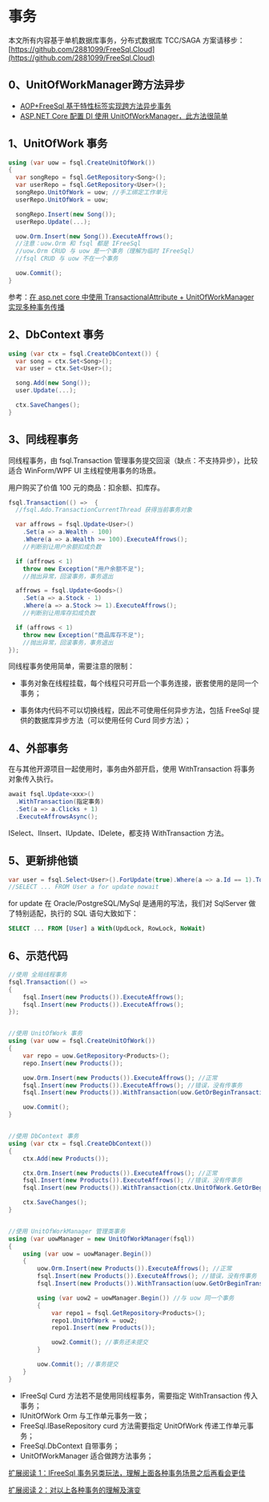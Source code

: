 # 事务

本文所有内容基于单机数据库事务，分布式数据库 TCC/SAGA 方案请移步：[https://github.com/2881099/FreeSql.Cloud](https://github.com/2881099/FreeSql.Cloud)

## 0、UnitOfWorkManager跨方法异步

- [AOP+FreeSql 基于特性标签实现跨方法异步事务](../extra/aop-freesql-autofac.md)
- [ASP.NET Core 配置 DI 使用 UnitOfWorkManager，此方法很简单](unitofwork-manager.md)

## 1、UnitOfWork 事务

```csharp
using (var uow = fsql.CreateUnitOfWork())
{
  var songRepo = fsql.GetRepository<Song>();
  var userRepo = fsql.GetRepository<User>();
  songRepo.UnitOfWork = uow; //手工绑定工作单元
  userRepo.UnitOfWork = uow;

  songRepo.Insert(new Song());
  userRepo.Update(...);

  uow.Orm.Insert(new Song()).ExecuteAffrows();
  //注意：uow.Orm 和 fsql 都是 IFreeSql
  //uow.Orm CRUD 与 uow 是一个事务（理解为临时 IFreeSql）
  //fsql CRUD 与 uow 不在一个事务

  uow.Commit();
}
```

参考：[在 asp.net core 中使用 TransactionalAttribute + UnitOfWorkManager 实现多种事务传播](https://github.com/dotnetcore/FreeSql/issues/289)

## 2、DbContext 事务

```csharp
using (var ctx = fsql.CreateDbContext()) {
  var song = ctx.Set<Song>();
  var user = ctx.Set<User>();

  song.Add(new Song());
  user.Update(...);

  ctx.SaveChanges();
}
```

## 3、同线程事务

同线程事务，由 fsql.Transaction 管理事务提交回滚（缺点：不支持异步），比较适合 WinForm/WPF UI 主线程使用事务的场景。

用户购买了价值 100 元的商品：扣余额、扣库存。

```csharp
fsql.Transaction(() =>  {
  //fsql.Ado.TransactionCurrentThread 获得当前事务对象

  var affrows = fsql.Update<User>()
    .Set(a => a.Wealth - 100)
    .Where(a => a.Wealth >= 100).ExecuteAffrows();
    //判断别让用户余额扣成负数

  if (affrows < 1)
    throw new Exception("用户余额不足");
    //抛出异常，回滚事务，事务退出

  affrows = fsql.Update<Goods>()
    .Set(a => a.Stock - 1)
    .Where(a => a.Stock >= 1).ExecuteAffrows();
    //判断别让用库存扣成负数

  if (affrows < 1)
    throw new Exception("商品库存不足");
    //抛出异常，回滚事务，事务退出
});
```

同线程事务使用简单，需要注意的限制：

- 事务对象在线程挂载，每个线程只可开启一个事务连接，嵌套使用的是同一个事务；

- 事务体内代码不可以切换线程，因此不可使用任何异步方法，包括 FreeSql 提供的数据库异步方法（可以使用任何 Curd 同步方法）；

## 4、外部事务

在与其他开源项目一起使用时，事务由外部开启，使用 WithTransaction 将事务对象传入执行。

```csharp
await fsql.Update<xxx>()
  .WithTransaction(指定事务)
  .Set(a => a.Clicks + 1)
  .ExecuteAffrowsAsync();
```

ISelect、IInsert、IUpdate、IDelete，都支持 WithTransaction 方法。

## 5、更新排他锁

```csharp
var user = fsql.Select<User>().ForUpdate(true).Where(a => a.Id == 1).ToOne();
//SELECT ... FROM User a for update nowait
```

for update 在 Oracle/PostgreSQL/MySql 是通用的写法，我们对 SqlServer 做了特别适配，执行的 SQL 语句大致如下：

```sql
SELECT ... FROM [User] a With(UpdLock, RowLock, NoWait)
```

## 6、示范代码

```csharp
//使用 全局线程事务
fsql.Transaction(() =>
{
    fsql.Insert(new Products()).ExecuteAffrows();
    fsql.Insert(new Products()).ExecuteAffrows();
});


//使用 UnitOfWork 事务
using (var uow = fsql.CreateUnitOfWork())
{
    var repo = uow.GetRepository<Products>();
    repo.Insert(new Products());

    uow.Orm.Insert(new Products()).ExecuteAffrows(); //正常
    fsql.Insert(new Products()).ExecuteAffrows(); //错误，没有传事务
    fsql.Insert(new Products()).WithTransaction(uow.GetOrBeginTransaction()).ExecuteAffrows(); //正常

    uow.Commit();
}


//使用 DbContext 事务
using (var ctx = fsql.CreateDbContext())
{
    ctx.Add(new Products());

    ctx.Orm.Insert(new Products()).ExecuteAffrows(); //正常
    fsql.Insert(new Products()).ExecuteAffrows(); //错误，没有传事务
    fsql.Insert(new Products()).WithTransaction(ctx.UnitOfWork.GetOrBeginTransaction()).ExecuteAffrows(); //正常

    ctx.SaveChanges();
}


//使用 UnitOfWorkManager 管理类事务
using (var uowManager = new UnitOfWorkManager(fsql))
{
    using (var uow = uowManager.Begin())
    {
        uow.Orm.Insert(new Products()).ExecuteAffrows(); //正常
        fsql.Insert(new Products()).ExecuteAffrows(); //错误，没有传事务
        fsql.Insert(new Products()).WithTransaction(uow.GetOrBeginTransaction()).ExecuteAffrows(); //正常

        using (var uow2 = uowManager.Begin()) //与 uow 同一个事务
        {
            var repo1 = fsql.GetRepository<Products>();
            repo1.UnitOfWork = uow2;
            repo1.Insert(new Products());

            uow2.Commit(); //事务还未提交
        }

        uow.Commit(); //事务提交
    }
}
```

- IFreeSql Curd 方法若不是使用同线程事务，需要指定 WithTransaction 传入事务；
- IUnitOfWork Orm 与工作单元事务一致；
- FreeSql.IBaseRepository curd 方法需要指定 UnitOfWork 传递工作单元事务；
- FreeSql.DbContext 自带事务；
- UnitOfWorkManager 适合做跨方法事务；

[扩展阅读 1：IFreeSql 事务另类玩法，理解上面各种事务场景之后再看会更佳](https://github.com/dotnetcore/FreeSql/issues/322)

[扩展阅读 2：对以上各种事务的理解及演变](https://www.cnblogs.com/kellynic/p/13551855.html)
